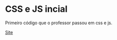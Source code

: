# CSS e JS incial
Primeiro código que o professor passou em css e js.

<a href='https://capimaso.github.io/css-e-js-incial/'>Site</a>
